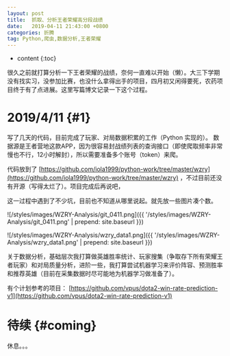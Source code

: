 ```yaml
---
layout: post
title:  抓取、分析王者荣耀高分段战绩
date:   2019-04-11 21:43:00 +0800
categories: 折腾
tag: Python,爬虫,数据分析,王者荣耀
---
```


* content
{:toc}


很久之前就打算分析一下王者荣耀的战绩，奈何一直难以开始（懒）。大三下学期没有找实习，没参加比赛，也没什么拿得出手的项目，四月初又闲得要死，农药项目终于有了点进展。这里写篇博文记录一下这个过程。



2019/4/11			{#1}
====================================

写了几天的代码，目前完成了玩家、对局数据积累的工作（Python 实现的）。
数据源是王者营地这款APP，因为很容易封战绩列表的查询接口（即使爬取频率非常慢也不行，12小时解封），所以需要准备多个账号（token）来爬。

代码放到了 [https://github.com/iola1999/python-work/tree/master/wzry](https://github.com/iola1999/python-work/tree/master/wzry) ，不过目前还没有开源（写得太烂了）。项目完成后再说吧，

这一过程中遇到了不少坑，目前也不知道从哪里说起。就先放一些图片凑个数。

![/styles/images/WZRY-Analysis/git_0411.png]({{ '/styles/images/WZRY-Analysis/git_0411.png' | prepend: site.baseurl  }})

![/styles/images/WZRY-Analysis/wzry_data1.png]({{ '/styles/images/WZRY-Analysis/wzry_data1.png' | prepend: site.baseurl  }})

关于数据分析，基础层次我打算做英雄胜率统计、玩家搜集（争取存下所有荣耀王者玩家）和对局质量分析，进阶一些，我打算尝试机器学习来评价阵容、预测胜率和推荐英雄（目前在采集数据时尽可能地为机器学习做准备了）。

有个计划参考的项目： [https://github.com/vpus/dota2-win-rate-prediction-v1](https://github.com/vpus/dota2-win-rate-prediction-v1) 

待续			{#coming}
====================================

休息。。。